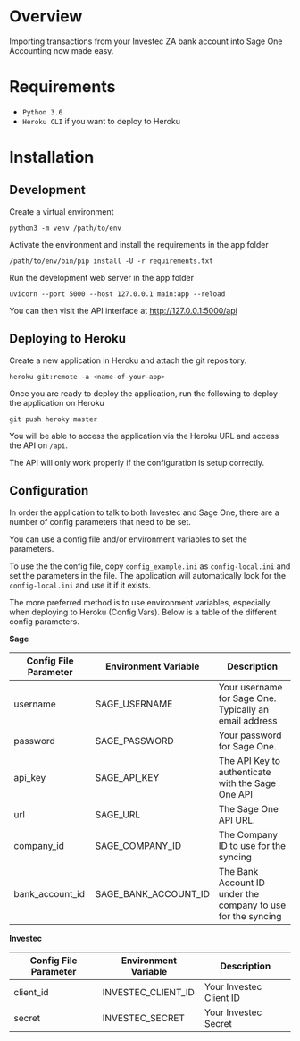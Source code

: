 Overview
========

Importing transactions from your Investec ZA bank account into Sage One Accounting now made easy.


Requirements
============

- `Python 3.6`
- `Heroku CLI` if you want to deploy to Heroku

Installation
============

Development
------------

Create a virtual environment

```
python3 -m venv /path/to/env
```

Activate the environment and install the requirements in the app folder

```
/path/to/env/bin/pip install -U -r requirements.txt
```

Run the development web server in the app folder

```
uvicorn --port 5000 --host 127.0.0.1 main:app --reload
```

You can then visit the API interface at http://127.0.0.1:5000/api

Deploying to Heroku
-------------------

Create a new application in Heroku and attach the git repository.

```
heroku git:remote -a <name-of-your-app>
```

Once you are ready to deploy the application, run the following to deploy the application on Heroku

```
git push heroky master
```

You will be able to access the application via the Heroku URL and access the API on ```/api```.

The API will only work properly if the configuration is setup correctly.

Configuration
-------------

In order the application to talk to both Investec and Sage One, there are a number of config parameters that need to be set.

You can use a config file and/or environment variables to set the parameters.

To use the the config file, copy ```config_example.ini``` as ```config-local.ini``` and set the parameters in the file.
The application will automatically look for the ```config-local.ini``` and use it if it exists.

The more preferred method is to use environment variables, especially when deploying to Heroku (Config Vars).
Below is a table of the different config parameters.

**Sage**

Config File Parameter | Environment Variable | Description
--------------------- | -------------------- | ------------
username              | SAGE_USERNAME        | Your username for Sage One. Typically an email address
password              | SAGE_PASSWORD        | Your password for Sage One.
api_key               | SAGE_API_KEY         | The API Key to authenticate with the Sage One API
url                   | SAGE_URL             | The Sage One API URL.
company_id            | SAGE_COMPANY_ID      | The Company ID to use for the syncing 
bank_account_id       | SAGE_BANK_ACCOUNT_ID | The Bank Account ID under the company to use for the syncing

**Investec**

Config File Parameter | Environment Variable | Description
--------------------- | -------------------- | ------------
client_id             | INVESTEC_CLIENT_ID   | Your Investec Client ID
secret                | INVESTEC_SECRET      | Your Investec Secret
